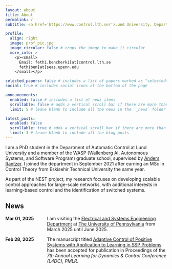 ```yaml
---
layout: about
title: About
permalink: /
subtitle: <a href='https://www.control.lth.se/'>Lund University, Department of Automatic Control</a>

profile:
  align: right
  image: prof_pic.jpg
  image_circular: false # crops the image to make it circular
  more_info: >
    <p><small>
      Email: fethi.bencherki[at]control.lth.se
      fethiben[at]seas.upenn.edu
    </small></p>

selected_papers: false # includes a list of papers marked as "selected={true}"
social: true # includes social icons at the bottom of the page

announcements:
  enabled: false # includes a list of news items
  scrollable: false # adds a vertical scroll bar if there are more than 3 news items
  limit: 5 # leave blank to include all the news in the `_news` folder

latest_posts:
  enabled: false
  scrollable: true # adds a vertical scroll bar if there are more than 3 new posts items
  limit: 3 # leave blank to include all the blog posts
---
```

I am a PhD student in the Department of Automatic Control at Lund University and a member of the WASP (Wallenberg AI, Autonomous Systems, and Software Program) graduate school, supervised by [Anders Rantzer](https://www.control.lth.se/personnel/personnel/anders-rantzer/). I joined the department in September 2021 after earning an MSc in Control Theory from Eskisehir Technical University the same year.

As part of the NEST project, my research focuses on developing scalable control approaches for large-scale networks, with additional interests in learning-based control and the identification of switched systems.

## News

<ul style="margin: 0; padding: 0; list-style: none;">
  <li style="display: flex; margin: 0 0 1em 0; padding: 0;">
    <span style="min-width: 130px; font-weight: bold;">Mar 01, 2025</span>
    <span>
      I am visiting the
      <a href="https://www.ese.upenn.edu/">Electrical and Systems Engineering Department</a> at
      <a href="https://www.upenn.edu/">The University of Pennsylvania</a>
      from March 2025 until June 2025.
    </span>
  </li>

  <li style="display: flex; margin: 0 0 1em 0; padding: 0;">
    <span style="min-width: 130px; font-weight: bold;">Feb 28, 2025</span>
    <span>
      The manuscript titled
      <a href="https://arxiv.org/pdf/2412.17012">
        Adaptive Control of Positive Systems with Application to Learning in SSP Problems
      </a>
      has been accepted for publication in Proceedings of the 
      <i>7th Annual Learning for Dynamics & Control Conference (L4DC), PMLR</i>.
    </span>
  </li>
